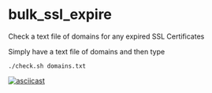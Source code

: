 # bulk_ssl_expire
Check a text file of domains for any expired SSL Certificates

Simply have a text file of domains and then type

```
./check.sh domains.txt
```


[![asciicast](https://asciinema.org/a/HIYCCA1uDp1ONrOyIgWvpf3jN.png)](https://asciinema.org/a/HIYCCA1uDp1ONrOyIgWvpf3jN)
